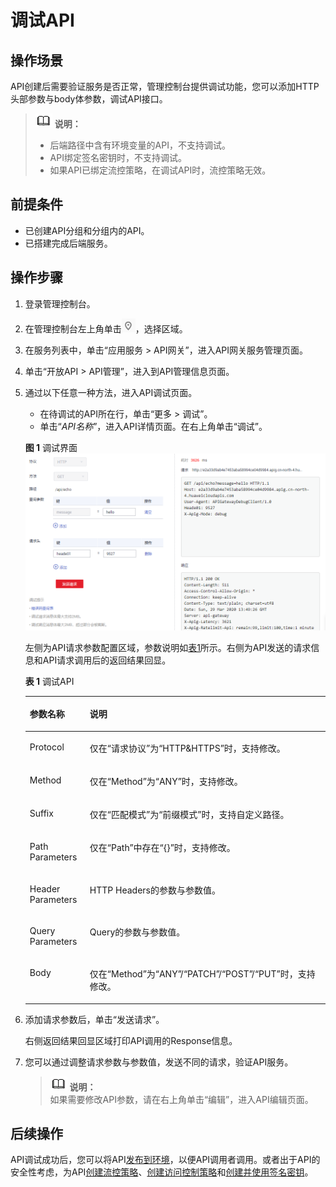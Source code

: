 # 调试API<a name="apig-zh-ug-180307025"></a>

## 操作场景<a name="section25971517509"></a>

API创建后需要验证服务是否正常，管理控制台提供调试功能，您可以添加HTTP头部参数与body体参数，调试API接口。

>![](public_sys-resources/icon-note.gif) **说明：**   
>-   后端路径中含有环境变量的API，不支持调试。  
>-   API绑定签名密钥时，不支持调试。  
>-   如果API已绑定流控策略，在调试API时，流控策略无效。  

## 前提条件<a name="section1678010231609"></a>

-   已创建API分组和分组内的API。
-   已搭建完成后端服务。

## 操作步骤<a name="section1929412566340"></a>

1.  登录管理控制台。
2.  在管理控制台左上角单击![](figures/icon-region.png)，选择区域。
3.  在服务列表中，单击“应用服务 \> API网关”，进入API网关服务管理页面。
4.  单击“开放API \> API管理”，进入到API管理信息页面。
5.  通过以下任意一种方法，进入API调试页面。

    -   在待调试的API所在行，单击“更多 \> 调试”。
    -   单击“_API名称_”，进入API详情页面。在右上角单击“调试”。

    **图 1**  调试界面<a name="fig26721731162619"></a>  
    ![](figures/调试界面.png "调试界面")

    左侧为API请求参数配置区域，参数说明如[表1](#table1699044810457)所示。右侧为API发送的请求信息和API请求调用后的返回结果回显。

    **表 1**  调试API

    <a name="table1699044810457"></a>
    <table><thead align="left"><tr id="row1699084815458"><th class="cellrowborder" valign="top" width="20%" id="mcps1.2.3.1.1"><p id="p15990164813454"><a name="p15990164813454"></a><a name="p15990164813454"></a>参数名称</p>
    </th>
    <th class="cellrowborder" valign="top" width="80%" id="mcps1.2.3.1.2"><p id="p99907481453"><a name="p99907481453"></a><a name="p99907481453"></a>说明</p>
    </th>
    </tr>
    </thead>
    <tbody><tr id="row2431345016"><td class="cellrowborder" valign="top" width="20%" headers="mcps1.2.3.1.1 "><p id="p8441941705"><a name="p8441941705"></a><a name="p8441941705"></a><span>Protocol</span></p>
    </td>
    <td class="cellrowborder" valign="top" width="80%" headers="mcps1.2.3.1.2 "><p id="p444164702"><a name="p444164702"></a><a name="p444164702"></a>仅在“请求协议”为“HTTP&amp;HTTPS”时，支持修改。</p>
    </td>
    </tr>
    <tr id="row699013480453"><td class="cellrowborder" valign="top" width="20%" headers="mcps1.2.3.1.1 "><p id="p599054811454"><a name="p599054811454"></a><a name="p599054811454"></a><span>Method</span></p>
    </td>
    <td class="cellrowborder" valign="top" width="80%" headers="mcps1.2.3.1.2 "><p id="p1990104816453"><a name="p1990104816453"></a><a name="p1990104816453"></a>仅在“Method”为“ANY”时，支持修改。</p>
    </td>
    </tr>
    <tr id="row1299115489454"><td class="cellrowborder" valign="top" width="20%" headers="mcps1.2.3.1.1 "><p id="p699184812454"><a name="p699184812454"></a><a name="p699184812454"></a><span>Suffix</span></p>
    </td>
    <td class="cellrowborder" valign="top" width="80%" headers="mcps1.2.3.1.2 "><p id="p49911348204512"><a name="p49911348204512"></a><a name="p49911348204512"></a>仅在“匹配模式”为“前缀模式”时，支持自定义路径。</p>
    </td>
    </tr>
    <tr id="row159914483458"><td class="cellrowborder" valign="top" width="20%" headers="mcps1.2.3.1.1 "><p id="p59911248174520"><a name="p59911248174520"></a><a name="p59911248174520"></a>Path Parameters</p>
    </td>
    <td class="cellrowborder" valign="top" width="80%" headers="mcps1.2.3.1.2 "><p id="p139911748164513"><a name="p139911748164513"></a><a name="p139911748164513"></a>仅在“Path”中存在“{}”时，支持修改。</p>
    </td>
    </tr>
    <tr id="row10991184818452"><td class="cellrowborder" valign="top" width="20%" headers="mcps1.2.3.1.1 "><p id="p1899144854513"><a name="p1899144854513"></a><a name="p1899144854513"></a>Header Parameters</p>
    </td>
    <td class="cellrowborder" valign="top" width="80%" headers="mcps1.2.3.1.2 "><p id="p1991134811453"><a name="p1991134811453"></a><a name="p1991134811453"></a>HTTP Headers的参数与参数值。</p>
    </td>
    </tr>
    <tr id="row14991164811452"><td class="cellrowborder" valign="top" width="20%" headers="mcps1.2.3.1.1 "><p id="p2991248184511"><a name="p2991248184511"></a><a name="p2991248184511"></a>Query Parameters</p>
    </td>
    <td class="cellrowborder" valign="top" width="80%" headers="mcps1.2.3.1.2 "><p id="p8991748114514"><a name="p8991748114514"></a><a name="p8991748114514"></a>Query的参数与参数值。</p>
    </td>
    </tr>
    <tr id="row12855103617473"><td class="cellrowborder" valign="top" width="20%" headers="mcps1.2.3.1.1 "><p id="p1685653611470"><a name="p1685653611470"></a><a name="p1685653611470"></a>Body</p>
    </td>
    <td class="cellrowborder" valign="top" width="80%" headers="mcps1.2.3.1.2 "><p id="p3856163615475"><a name="p3856163615475"></a><a name="p3856163615475"></a>仅在“Method”为“ANY”/“PATCH”/“POST”/“PUT”时，支持修改。</p>
    </td>
    </tr>
    </tbody>
    </table>

6.  添加请求参数后，单击“发送请求”。

    右侧返回结果回显区域打印API调用的Response信息。

7.  您可以通过调整请求参数与参数值，发送不同的请求，验证API服务。

    >![](public_sys-resources/icon-note.gif) **说明：**   
    >如果需要修改API参数，请在右上角单击“编辑”，进入API编辑页面。  


## 后续操作<a name="section122151752810"></a>

API调试成功后，您可以将API[发布到环境](发布API.md)，以便API调用者调用。或者出于API的安全性考虑，为API[创建流控策略](创建流控策略.md)、[创建访问控制策略](创建访问控制策略.md)和[创建并使用签名密钥](创建并使用签名密钥.md)。

